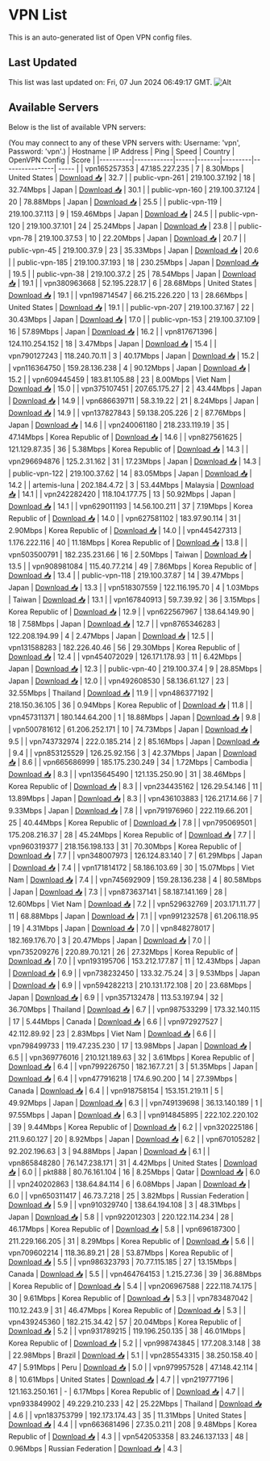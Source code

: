 # VPN List

This is an auto-generated list of Open VPN config files.

## Last Updated

This list was last updated on: Fri, 07 Jun 2024 06:49:17 GMT.
![Alt](https://repobeats.axiom.co/api/embed/186b98318ef1479477931607c1ad7d823f12451f.svg "Repobeats analytics image")

## Available Servers

Below is the list of available VPN servers:

(You may connect to any of these VPN servers with: Username: 'vpn', Password: 'vpn'.)
| Hostname | IP Address | Ping | Speed | Country | OpenVPN Config | Score |
|----------|------------|------|-------|---------|----------------| ----- |
| vpn165257353 | 47.185.227.235 | 7 | 8.30Mbps | United States | [Download 📥](./configs/server_0_US.ovpn) | 32.7 |
| public-vpn-261 | 219.100.37.192 | 18 | 32.74Mbps | Japan | [Download 📥](./configs/server_1_JP.ovpn) | 30.1 |
| public-vpn-160 | 219.100.37.124 | 20 | 78.88Mbps | Japan | [Download 📥](./configs/server_2_JP.ovpn) | 25.5 |
| public-vpn-119 | 219.100.37.113 | 9 | 159.46Mbps | Japan | [Download 📥](./configs/server_3_JP.ovpn) | 24.5 |
| public-vpn-120 | 219.100.37.101 | 24 | 25.24Mbps | Japan | [Download 📥](./configs/server_4_JP.ovpn) | 23.8 |
| public-vpn-78 | 219.100.37.53 | 10 | 22.20Mbps | Japan | [Download 📥](./configs/server_5_JP.ovpn) | 20.7 |
| public-vpn-45 | 219.100.37.9 | 23 | 35.33Mbps | Japan | [Download 📥](./configs/server_6_JP.ovpn) | 20.6 |
| public-vpn-185 | 219.100.37.193 | 18 | 230.25Mbps | Japan | [Download 📥](./configs/server_7_JP.ovpn) | 19.5 |
| public-vpn-38 | 219.100.37.2 | 25 | 78.54Mbps | Japan | [Download 📥](./configs/server_8_JP.ovpn) | 19.1 |
| vpn380963668 | 52.195.228.17 | 6 | 28.68Mbps | United States | [Download 📥](./configs/server_9_US.ovpn) | 19.1 |
| vpn198714547 | 66.215.226.220 | 13 | 28.66Mbps | United States | [Download 📥](./configs/server_10_US.ovpn) | 19.1 |
| public-vpn-207 | 219.100.37.167 | 22 | 30.43Mbps | Japan | [Download 📥](./configs/server_11_JP.ovpn) | 17.0 |
| public-vpn-153 | 219.100.37.109 | 16 | 57.89Mbps | Japan | [Download 📥](./configs/server_12_JP.ovpn) | 16.2 |
| vpn817671396 | 124.110.254.152 | 18 | 3.47Mbps | Japan | [Download 📥](./configs/server_13_JP.ovpn) | 15.4 |
| vpn790127243 | 118.240.70.11 | 3 | 40.17Mbps | Japan | [Download 📥](./configs/server_14_JP.ovpn) | 15.2 |
| vpn116364750 | 159.28.136.238 | 4 | 90.12Mbps | Japan | [Download 📥](./configs/server_15_JP.ovpn) | 15.2 |
| vpn609445459 | 183.81.105.88 | 23 | 8.00Mbps | Viet Nam | [Download 📥](./configs/server_16_VN.ovpn) | 15.0 |
| vpn375107451 | 207.65.175.27 | 2 | 43.44Mbps | Japan | [Download 📥](./configs/server_17_JP.ovpn) | 14.9 |
| vpn686639711 | 58.3.19.22 | 21 | 8.24Mbps | Japan | [Download 📥](./configs/server_18_JP.ovpn) | 14.9 |
| vpn137827843 | 59.138.205.226 | 2 | 87.76Mbps | Japan | [Download 📥](./configs/server_19_JP.ovpn) | 14.6 |
| vpn240061180 | 218.233.119.19 | 35 | 47.14Mbps | Korea Republic of | [Download 📥](./configs/server_20_KR.ovpn) | 14.6 |
| vpn827561625 | 121.129.87.35 | 36 | 5.38Mbps | Korea Republic of | [Download 📥](./configs/server_21_KR.ovpn) | 14.3 |
| vpn296694876 | 125.2.31.162 | 31 | 17.23Mbps | Japan | [Download 📥](./configs/server_22_JP.ovpn) | 14.3 |
| public-vpn-122 | 219.100.37.62 | 14 | 83.05Mbps | Japan | [Download 📥](./configs/server_23_JP.ovpn) | 14.2 |
| artemis-luna | 202.184.4.72 | 3 | 53.44Mbps | Malaysia | [Download 📥](./configs/server_24_MY.ovpn) | 14.1 |
| vpn242282420 | 118.104.177.75 | 13 | 50.92Mbps | Japan | [Download 📥](./configs/server_25_JP.ovpn) | 14.1 |
| vpn629011193 | 14.56.100.211 | 37 | 7.19Mbps | Korea Republic of | [Download 📥](./configs/server_26_KR.ovpn) | 14.0 |
| vpn627581102 | 183.97.90.114 | 31 | 2.90Mbps | Korea Republic of | [Download 📥](./configs/server_27_KR.ovpn) | 14.0 |
| vpn445427313 | 1.176.222.116 | 40 | 11.18Mbps | Korea Republic of | [Download 📥](./configs/server_28_KR.ovpn) | 13.8 |
| vpn503500791 | 182.235.231.66 | 16 | 2.50Mbps | Taiwan | [Download 📥](./configs/server_29_TW.ovpn) | 13.5 |
| vpn908981084 | 115.40.77.214 | 49 | 7.86Mbps | Korea Republic of | [Download 📥](./configs/server_30_KR.ovpn) | 13.4 |
| public-vpn-118 | 219.100.37.87 | 14 | 39.47Mbps | Japan | [Download 📥](./configs/server_31_JP.ovpn) | 13.3 |
| vpn518307559 | 122.116.195.70 | 4 | 1.03Mbps | Taiwan | [Download 📥](./configs/server_32_TW.ovpn) | 13.1 |
| vpn167840913 | 59.7.39.92 | 36 | 3.15Mbps | Korea Republic of | [Download 📥](./configs/server_33_KR.ovpn) | 12.9 |
| vpn622567967 | 138.64.149.90 | 18 | 7.58Mbps | Japan | [Download 📥](./configs/server_34_JP.ovpn) | 12.7 |
| vpn8765346283 | 122.208.194.99 | 4 | 2.47Mbps | Japan | [Download 📥](./configs/server_35_JP.ovpn) | 12.5 |
| vpn131588283 | 182.226.40.46 | 56 | 29.30Mbps | Korea Republic of | [Download 📥](./configs/server_36_KR.ovpn) | 12.4 |
| vpn454072029 | 126.171.178.93 | 11 | 6.42Mbps | Japan | [Download 📥](./configs/server_37_JP.ovpn) | 12.3 |
| public-vpn-40 | 219.100.37.4 | 9 | 28.85Mbps | Japan | [Download 📥](./configs/server_38_JP.ovpn) | 12.0 |
| vpn492608530 | 58.136.61.127 | 23 | 32.55Mbps | Thailand | [Download 📥](./configs/server_39_TH.ovpn) | 11.9 |
| vpn486377192 | 218.150.36.105 | 36 | 0.94Mbps | Korea Republic of | [Download 📥](./configs/server_40_KR.ovpn) | 11.8 |
| vpn457311371 | 180.144.64.200 | 1 | 18.88Mbps | Japan | [Download 📥](./configs/server_41_JP.ovpn) | 9.8 |
| vpn500781612 | 61.206.252.171 | 10 | 74.73Mbps | Japan | [Download 📥](./configs/server_42_JP.ovpn) | 9.5 |
| vpn743732974 | 222.0.185.214 | 2 | 85.16Mbps | Japan | [Download 📥](./configs/server_43_JP.ovpn) | 9.4 |
| vpn853125529 | 126.25.92.156 | 3 | 42.37Mbps | Japan | [Download 📥](./configs/server_44_JP.ovpn) | 8.6 |
| vpn665686999 | 185.175.230.249 | 34 | 1.72Mbps | Cambodia | [Download 📥](./configs/server_45_KH.ovpn) | 8.3 |
| vpn135645490 | 121.135.250.90 | 31 | 38.46Mbps | Korea Republic of | [Download 📥](./configs/server_46_KR.ovpn) | 8.3 |
| vpn234435162 | 126.29.54.146 | 11 | 13.89Mbps | Japan | [Download 📥](./configs/server_47_JP.ovpn) | 8.3 |
| vpn436103883 | 126.217.14.66 | 7 | 9.33Mbps | Japan | [Download 📥](./configs/server_48_JP.ovpn) | 7.8 |
| vpn791976960 | 222.119.66.201 | 25 | 40.44Mbps | Korea Republic of | [Download 📥](./configs/server_49_KR.ovpn) | 7.8 |
| vpn795069501 | 175.208.216.37 | 28 | 45.24Mbps | Korea Republic of | [Download 📥](./configs/server_50_KR.ovpn) | 7.7 |
| vpn960319377 | 218.156.198.133 | 31 | 70.30Mbps | Korea Republic of | [Download 📥](./configs/server_51_KR.ovpn) | 7.7 |
| vpn348007973 | 126.124.83.140 | 7 | 61.29Mbps | Japan | [Download 📥](./configs/server_52_JP.ovpn) | 7.4 |
| vpn171814172 | 58.186.103.69 | 30 | 15.07Mbps | Viet Nam | [Download 📥](./configs/server_53_VN.ovpn) | 7.4 |
| vpn745692909 | 159.28.136.238 | 4 | 80.58Mbps | Japan | [Download 📥](./configs/server_54_JP.ovpn) | 7.3 |
| vpn873637141 | 58.187.141.169 | 28 | 12.60Mbps | Viet Nam | [Download 📥](./configs/server_55_VN.ovpn) | 7.2 |
| vpn529632769 | 203.171.11.77 | 11 | 68.88Mbps | Japan | [Download 📥](./configs/server_56_JP.ovpn) | 7.1 |
| vpn991232578 | 61.206.118.95 | 19 | 4.31Mbps | Japan | [Download 📥](./configs/server_57_JP.ovpn) | 7.0 |
| vpn848278017 | 182.169.176.70 | 3 | 20.47Mbps | Japan | [Download 📥](./configs/server_58_JP.ovpn) | 7.0 |
| vpn735209276 | 220.89.70.121 | 26 | 27.32Mbps | Korea Republic of | [Download 📥](./configs/server_59_KR.ovpn) | 7.0 |
| vpn193195706 | 153.212.177.87 | 11 | 12.43Mbps | Japan | [Download 📥](./configs/server_60_JP.ovpn) | 6.9 |
| vpn738232450 | 133.32.75.24 | 3 | 9.53Mbps | Japan | [Download 📥](./configs/server_61_JP.ovpn) | 6.9 |
| vpn594282213 | 210.131.172.108 | 20 | 23.68Mbps | Japan | [Download 📥](./configs/server_62_JP.ovpn) | 6.9 |
| vpn357132478 | 113.53.197.94 | 32 | 36.70Mbps | Thailand | [Download 📥](./configs/server_63_TH.ovpn) | 6.7 |
| vpn987533299 | 173.32.140.115 | 17 | 5.44Mbps | Canada | [Download 📥](./configs/server_64_CA.ovpn) | 6.6 |
| vpn972927527 | 42.112.89.92 | 23 | 2.83Mbps | Viet Nam | [Download 📥](./configs/server_65_VN.ovpn) | 6.6 |
| vpn798499733 | 119.47.235.230 | 17 | 13.98Mbps | Japan | [Download 📥](./configs/server_66_JP.ovpn) | 6.5 |
| vpn369776016 | 210.121.189.63 | 32 | 3.61Mbps | Korea Republic of | [Download 📥](./configs/server_67_KR.ovpn) | 6.4 |
| vpn799226750 | 182.167.7.21 | 3 | 51.35Mbps | Japan | [Download 📥](./configs/server_68_JP.ovpn) | 6.4 |
| vpn477916218 | 174.6.90.200 | 14 | 27.39Mbps | Canada | [Download 📥](./configs/server_69_CA.ovpn) | 6.4 |
| vpn918758154 | 153.151.219.11 | 5 | 49.92Mbps | Japan | [Download 📥](./configs/server_70_JP.ovpn) | 6.3 |
| vpn749139698 | 36.13.140.189 | 1 | 97.55Mbps | Japan | [Download 📥](./configs/server_71_JP.ovpn) | 6.3 |
| vpn914845895 | 222.102.220.102 | 39 | 9.44Mbps | Korea Republic of | [Download 📥](./configs/server_72_KR.ovpn) | 6.2 |
| vpn320225186 | 211.9.60.127 | 20 | 8.92Mbps | Japan | [Download 📥](./configs/server_73_JP.ovpn) | 6.2 |
| vpn670105282 | 92.202.196.63 | 3 | 94.88Mbps | Japan | [Download 📥](./configs/server_74_JP.ovpn) | 6.1 |
| vpn865848280 | 76.147.238.171 | 31 | 4.42Mbps | United States | [Download 📥](./configs/server_75_US.ovpn) | 6.0 |
| pkt888 | 80.76.161.104 | 16 | 8.25Mbps | Qatar | [Download 📥](./configs/server_76_QA.ovpn) | 6.0 |
| vpn240202863 | 138.64.84.114 | 6 | 6.08Mbps | Japan | [Download 📥](./configs/server_77_JP.ovpn) | 6.0 |
| vpn650311417 | 46.73.7.218 | 25 | 3.82Mbps | Russian Federation | [Download 📥](./configs/server_78_RU.ovpn) | 5.9 |
| vpn910329740 | 138.64.194.108 | 3 | 48.31Mbps | Japan | [Download 📥](./configs/server_79_JP.ovpn) | 5.8 |
| vpn922012303 | 220.122.114.234 | 28 | 46.17Mbps | Korea Republic of | [Download 📥](./configs/server_80_KR.ovpn) | 5.8 |
| vpn696187300 | 211.229.166.205 | 31 | 8.29Mbps | Korea Republic of | [Download 📥](./configs/server_81_KR.ovpn) | 5.6 |
| vpn709602214 | 118.36.89.21 | 28 | 53.87Mbps | Korea Republic of | [Download 📥](./configs/server_82_KR.ovpn) | 5.5 |
| vpn986323793 | 70.77.115.185 | 27 | 13.15Mbps | Canada | [Download 📥](./configs/server_83_CA.ovpn) | 5.5 |
| vpn464764153 | 1.215.27.36 | 39 | 36.88Mbps | Korea Republic of | [Download 📥](./configs/server_84_KR.ovpn) | 5.4 |
| vpn206967588 | 222.118.74.175 | 30 | 9.61Mbps | Korea Republic of | [Download 📥](./configs/server_85_KR.ovpn) | 5.3 |
| vpn783487042 | 110.12.243.9 | 31 | 46.47Mbps | Korea Republic of | [Download 📥](./configs/server_86_KR.ovpn) | 5.3 |
| vpn439245360 | 182.215.34.42 | 57 | 20.04Mbps | Korea Republic of | [Download 📥](./configs/server_87_KR.ovpn) | 5.2 |
| vpn931789215 | 119.196.250.135 | 38 | 46.01Mbps | Korea Republic of | [Download 📥](./configs/server_88_KR.ovpn) | 5.2 |
| vpn998743845 | 177.208.3.148 | 38 | 22.98Mbps | Brazil | [Download 📥](./configs/server_89_BR.ovpn) | 5.1 |
| vpn285543315 | 38.250.158.40 | 47 | 5.91Mbps | Peru | [Download 📥](./configs/server_90_PE.ovpn) | 5.0 |
| vpn979957528 | 47.148.42.114 | 8 | 10.61Mbps | United States | [Download 📥](./configs/server_91_US.ovpn) | 4.7 |
| vpn219777196 | 121.163.250.161 | - | 6.17Mbps | Korea Republic of | [Download 📥](./configs/server_92_KR.ovpn) | 4.7 |
| vpn933849902 | 49.229.210.233 | 42 | 25.22Mbps | Thailand | [Download 📥](./configs/server_93_TH.ovpn) | 4.6 |
| vpn183753799 | 192.173.174.43 | 35 | 11.31Mbps | United States | [Download 📥](./configs/server_94_US.ovpn) | 4.4 |
| vpn663681496 | 27.35.0.211 | 208 | 9.48Mbps | Korea Republic of | [Download 📥](./configs/server_95_KR.ovpn) | 4.3 |
| vpn542053358 | 83.246.137.133 | 48 | 0.96Mbps | Russian Federation | [Download 📥](./configs/server_96_RU.ovpn) | 4.3 |
